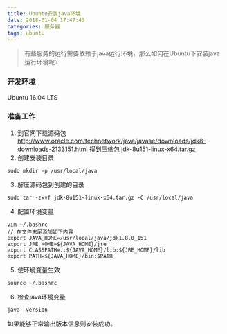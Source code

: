 ```yaml
---
title: Ubuntu安装java环境
date: 2018-01-04 17:47:43
categories: 服务器
tags: ubuntu
---
```


> 有些服务的运行需要依赖于java运行环境，那么如何在Ubuntu下安装java运行环境呢?

<!--more-->

### 开发环境
Ubuntu 16.04 LTS

### 准备工作
1. 到官网下载源码包 http://www.oracle.com/technetwork/java/javase/downloads/jdk8-downloads-2133151.html
得到压缩包 jdk-8u151-linux-x64.tar.gz
2. 创建安装目录
```
sudo mkdir -p /usr/local/java
```
3. 解压源码包到创建的目录
```
sudo tar -zxvf jdk-8u151-linux-x64.tar.gz -C /usr/local/java
```
4. 配置环境变量
```
vim ~/.bashrc
// 在文件末尾添加如下内容
export JAVA_HOME=/usr/local/java/jdk1.8.0_151  
export JRE_HOME=${JAVA_HOME}/jre  
export CLASSPATH=.:${JAVA_HOME}/lib:${JRE_HOME}/lib  
export PATH=${JAVA_HOME}/bin:$PATH
```
5. 使环境变量生效
```
source ~/.bashrc
```
6. 检查java环境变量
```
java -version
```
如果能够正常输出版本信息则安装成功。
